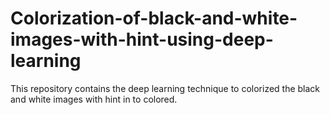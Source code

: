 # Colorization-of-black-and-white-images-with-hint-using-deep-learning
This repository contains the deep learning technique to colorized the black and white images with hint in to colored. 
